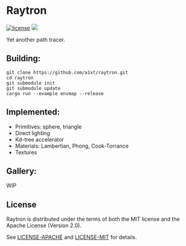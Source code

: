 # Raytron

[![license](https://img.shields.io/badge/license-MIT_or_Apache_2.0-blue.svg)](#license)
[![](https://tokei.rs/b1/github/a1xt/raytron)](#)

Yet another path tracer.

## Building:
```
git clone https://github.com/a1xt/raytron.git
cd raytron
git submodule init
git submodule update
cargo run --example envmap --release
```

## Implemented:
- Primitives: sphere, triangle
- Direct lighting
- Kd-tree accelerator
- Materials: Lambertian, Phong, Cook-Torrance
- Textures

## Gallery:
WIP


## License
Raytron is distributed under the terms of both the MIT license and the Apache License (Version 2.0).

See [LICENSE-APACHE](LICENSE-APACHE) and [LICENSE-MIT](LICENSE-MIT) for details.
